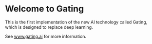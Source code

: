 # Welcome to Gating
This is the first implementation of the new AI technology called Gating, which is designed to replace deep learning. 

See www.gating.ai for more information.
